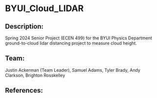 # BYUI_Cloud_LIDAR


## Description:
Spring 2024 Senior Project (ECEN 499) for the BYUI Physics Department ground-to-cloud lidar distancing project to measure cloud height.

## Team:
<summary>
  Justin Ackerman (Team Leader), Samuel Adams, Tyler Brady, Andy Clarkson, Brighton Rosskelley
</summary>

## References:
